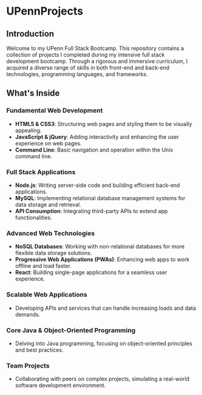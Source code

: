 # UPennProjects

## Introduction

Welcome to my UPenn Full Stack Bootcamp. This repository contains a collection of projects I completed during my intensive full stack development bootcamp. Through a rigorous and immersive curriculum, I acquired a diverse range of skills in both front-end and back-end technologies, programming languages, and frameworks.

## What's Inside

### Fundamental Web Development
- **HTML5 & CSS3**: Structuring web pages and styling them to be visually appealing.
- **JavaScript & jQuery**: Adding interactivity and enhancing the user experience on web pages.
- **Command Line**: Basic navigation and operation within the Unix command line.

### Full Stack Applications
- **Node.js**: Writing server-side code and building efficient back-end applications.
- **MySQL**: Implementing relational database management systems for data storage and retrieval.
- **API Consumption**: Integrating third-party APIs to extend app functionalities.

### Advanced Web Technologies
- **NoSQL Databases**: Working with non-relational databases for more flexible data storage solutions.
- **Progressive Web Applications (PWAs)**: Enhancing web apps to work offline and load faster.
- **React**: Building single-page applications for a seamless user experience.

### Scalable Web Applications
- Developing APIs and services that can handle increasing loads and data demands.

### Core Java & Object-Oriented Programming
- Delving into Java programming, focusing on object-oriented principles and best practices.

### Team Projects
- Collaborating with peers on complex projects, simulating a real-world software development environment.
